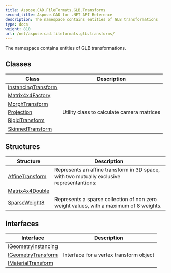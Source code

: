 ```yaml
---
title: Aspose.CAD.FileFormats.GLB.Transforms
second_title: Aspose.CAD for .NET API Reference
description: The namespace contains entities of GLB transformations
type: docs
weight: 810
url: /net/aspose.cad.fileformats.glb.transforms/
---
```

The namespace contains entities of GLB transformations.

## Classes

| Class | Description |
| --- | --- |
| [InstancingTransform](./instancingtransform/) |  |
| [Matrix4x4Factory](./matrix4x4factory/) |  |
| [MorphTransform](./morphtransform/) |  |
| [Projection](./projection/) | Utility class to calculate camera matrices |
| [RigidTransform](./rigidtransform/) |  |
| [SkinnedTransform](./skinnedtransform/) |  |
## Structures

| Structure | Description |
| --- | --- |
| [AffineTransform](./affinetransform/) | Represents an affine transform in 3D space, with two mutually exclusive representantions: |
| [Matrix4x4Double](./matrix4x4double/) |  |
| [SparseWeight8](./sparseweight8/) | Represents a sparse collection of non zero weight values, with a maximum of 8 weights. |
## Interfaces

| Interface | Description |
| --- | --- |
| [IGeometryInstancing](./igeometryinstancing/) |  |
| [IGeometryTransform](./igeometrytransform/) | Interface for a vertex transform object |
| [IMaterialTransform](./imaterialtransform/) |  |



